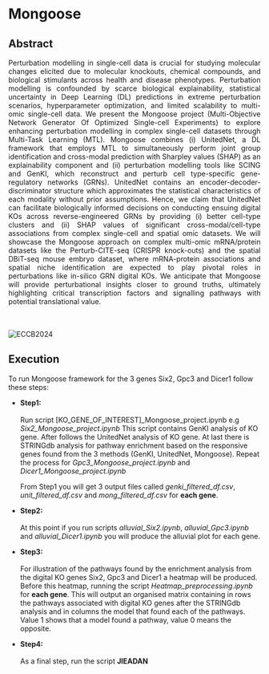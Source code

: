 # Mongoose

## Abstract

<div align='justify'> Perturbation modelling in single-cell data is crucial for studying molecular changes elicited due to molecular knockouts, chemical compounds, and biological stimulants across health and disease phenotypes. Perturbation modelling is confounded by scarce biological explainability, statistical uncertainty in Deep Learning (DL) predictions in extreme perturbation scenarios, hyperparameter optimization, and limited scalability to multi-omic single-cell data. We present the Mongoose project (Multi-Objective Network Generator Of Optimized Single-cell Experiments) to explore enhancing perturbation modelling in complex single-cell datasets through Multi-Task Learning (MTL). Mongoose combines (i) UnitedNet, a DL framework that employs MTL to simultaneously perform joint group identification and cross-modal prediction with Sharpley values (SHAP) as an explainability component and (ii) perturbation modelling tools like SCING and GenKI, which reconstruct and perturb cell type-specific gene-regulatory networks (GRNs). UnitedNet contains an encoder-decoder-discriminator structure which approximates the statistical characteristics of each modality without prior assumptions. Hence, we claim that UnitedNet can facilitate biologically informed decisions on conducting ensuing digital KOs across reverse-engineered GRNs by providing (i) better cell-type clusters and (ii) SHAP values of significant cross-modal/cell-type associations from complex single-cell and spatial omic datasets. We will showcase the Mongoose approach on complex multi-omic mRNA/protein datasets like the Perturb-CITE-seq (CRISPR knock-outs) and the spatial DBiT-seq mouse embryo dataset, where mRNA-protein associations and spatial niche identification are expected to play pivotal roles in perturbations like in-silico GRN digital KOs. We anticipate that Mongoose will provide perturbational insights closer to ground truths, ultimately highlighting critical transcription factors and signalling pathways with potential translational value. </div>



<br><br>
![ECCB2024](https://raw.githubusercontent.com/BiodataAnalysisGroup/Mongoose/main/Images/ECCB2024.png)

## Execution

To run Mongoose framework for the 3 genes Six2, Gpc3 and Dicer1 follow these steps:

* **Step1:**
<br><br>
Run script  [KO_GENE_OF_INTEREST]_Mongoose_project.ipynb e.g *Six2_Mongoose_project.ipynb*
This script contains GenKI analysis of KO gene. After follows the UnitedNet analysis of
KO gene. At last there is STRINGdb analysis for pathway enrichment based on the responsive
genes found from the 3 methods (GenKI, UnitedNet, Mongoose). Repeat the process for *Gpc3_Mongoose_project.ipynb*
and *Dicer1_Mongoose_project.ipynb*

    From Step1 you will get 3 output files called *genki_filtered_df.csv*, *unit_filtered_df.csv* and *mong_filtered_df.csv*
for **each gene**. 

* **Step2:**
<br><br>
At this point if you run scripts *alluvial_Six2.ipynb*, *alluvial_Gpc3.ipynb* and *alluvial_Dicer1.ipynb*
you will produce the alluvial plot for each gene.

* **Step3:**
<br><br>
For illustration of the pathways found by the enrichment analysis from the digital KO genes Six2, Gpc3 and Dicer1 a heatmap
will be produced. Before this heatmap, running the script *Heatmap_preprocessing.ipynb* for **each gene**. This will
output an organised matrix containing in rows the pathways associated with digital KO genes after the STRINGdb analysis and
in columns the model that found each of the pathways. Value 1 shows that a model found a pathway, value 0 means the opposite.

* **Step4:**
<br><br>
As a final step, run the script **JIEADAN**